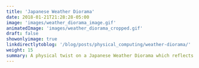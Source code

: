 ```yaml
---
title: 'Japanese Weather Diorama'
date: 2018-01-21T21:28:28-05:00
image: 'images/weather_diorama_image.gif'
animatedImage: 'images/weather_diorama_cropped.gif'
draft: false
showonlyimage: true
linkdirectlytoblog: '/blog/posts/physical_computing/weather-diorama/'
weight: 15
summary: A physical twist on a Japanese Weather Diorama which reflects weather patterns and times of the day.
---
```

